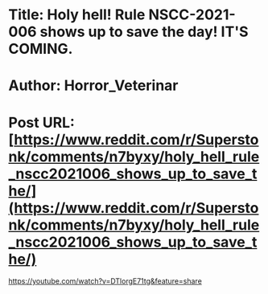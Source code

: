# Title: Holy hell! Rule NSCC-2021-006 shows up to save the day! IT'S COMING.
# Author: Horror_Veterinar
# Post URL: [https://www.reddit.com/r/Superstonk/comments/n7byxy/holy_hell_rule_nscc2021006_shows_up_to_save_the/](https://www.reddit.com/r/Superstonk/comments/n7byxy/holy_hell_rule_nscc2021006_shows_up_to_save_the/)


https://youtube.com/watch?v=DTlorgE71tg&feature=share